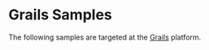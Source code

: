 Grails Samples
====

The following samples are targeted at the <a href="grails.org">Grails</a> platform.

